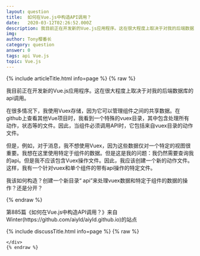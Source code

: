 ```yaml
---
layout: question
title:  如何在Vue.js中构造API调用？
date:   2020-03-12T02:26:52.000Z
description: 我目前正在开发新的Vue.js应用程序。这在很大程度上取决于对我的后端数据库的api调用。在很多情况下，我使用Vuex存储，因为它可以管理组件之间的共...
img: 
author: Tony樱番长
category: question
answer: 0
tags: api Vue.js
topic: Vue.js
---
```

<div class="article-root">
  <div class="article">
    {% include articleTitle.html info=page %}
    {% raw %}
    <div class="article-content"><p><font style="vertical-align: inherit;"><font style="vertical-align: inherit;">我目前正在开发新的Vue.js应用程序。</font><font style="vertical-align: inherit;">这在很大程度上取决于对我的后端数据库的api调用。</font></font></p>

<p><font style="vertical-align: inherit;"><font style="vertical-align: inherit;">在很多情况下，我使用Vuex存储，因为它可以管理组件之间的共享数据。</font><font style="vertical-align: inherit;">在github上查看其他Vue项目时，我看到一个特殊的vuex目录，其中包含处理所有动作，状态等的文件。</font><font style="vertical-align: inherit;">因此，当组件必须调用API时，它包括来自vuex目录的动作文件。</font></font></p>

<p><font style="vertical-align: inherit;"><font style="vertical-align: inherit;">但是，例如，对于消息，我不想使用Vuex，因为这些数据仅对一个特定的视图很重要。</font><font style="vertical-align: inherit;">我想在这里使用特定于组件的数据。</font><font style="vertical-align: inherit;">但是这是我的问题：我仍然需要查询我的api。</font><font style="vertical-align: inherit;">但是我不应该包含Vuex操作文件。</font><font style="vertical-align: inherit;">因此，我应该创建一个新的动作文件。</font><font style="vertical-align: inherit;">这样，我有一个针对vuex和单个组件的带有api操作的特定文件。</font></font></p>

<p><font style="vertical-align: inherit;"><font style="vertical-align: inherit;">我该如何构造？</font><font style="vertical-align: inherit;">创建一个新目录“ api”来处理vuex数据和特定于组件的数据的操作？</font><font style="vertical-align: inherit;">还是分开？</font></font></p></div>
    {% endraw %}
  </div>
  <p class="winter_mark">第885篇《如何在Vue.js中构造API调用？》来自Winter(https://github.com/aiyld/aiyld.github.io)的站点</p>
  <div class="discuss-wrapper">
    {% include discussTitle.html info=page %}
    {% raw %}
    <div class="discuss-list">
    
    </div>
    {% endraw %}
  </div>
<div>
